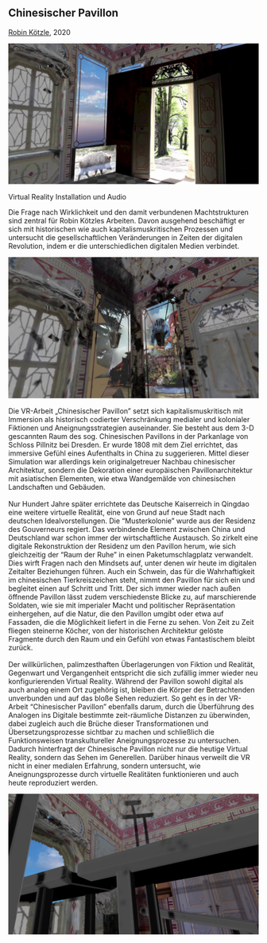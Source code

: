 ## Chinesischer Pavillon

[Robin Kötzle](http://www.robinkoetzle.org/), 2020

![Screenshot VR installation](./graphics/content/1_DokuChinesischerPavillon_4.jpg)

Virtual Reality Installation und Audio

Die Frage nach Wirklichkeit und den damit verbundenen Machtstrukturen sind zentral für Robin Kötzles Arbeiten. Davon ausgehend beschäftigt er sich mit historischen wie auch kapitalismuskritischen Prozessen und untersucht die gesellschaftlichen Veränderungen in Zeiten der digitalen Revolution, indem er die unterschiedlichen digitalen Medien verbindet.

![Screenshot VR installation](./graphics/content/2_DokuChinesischerPavillon_5.jpg)

Die VR-Arbeit „Chinesischer Pavillon” setzt sich kapitalismuskritisch mit Immersion als historisch codierter Verschränkung medialer und kolonialer Fiktionen und Aneignungsstrategien auseinander. Sie besteht aus dem 3-D gescannten Raum des sog. Chinesischen Pavillons in der Parkanlage von Schloss Pillnitz bei Dresden. Er wurde 1808 mit dem Ziel errichtet, das immersive Gefühl eines Aufenthalts in China zu suggerieren. Mittel dieser Simulation war allerdings kein originalgetreuer Nachbau chinesischer Architektur, sondern die Dekoration einer europäischen Pavillonarchitektur mit asiatischen Elementen, wie etwa Wandgemälde von chinesischen Landschaften und Gebäuden.  
<br>
Nur Hundert Jahre später errichtete das Deutsche Kaiserreich in Qingdao eine weitere virtuelle Realität, eine von Grund auf neue Stadt nach deutschen Idealvorstellungen. Die “Musterkolonie” wurde aus der Residenz des Gouverneurs regiert. Das verbindende Element zwischen China und Deutschland war schon immer der wirtschaftliche Austausch. So zirkelt eine digitale Rekonstruktion der Residenz um den Pavillon herum, wie sich gleichzeitig der “Raum der Ruhe” in einen Paketumschlagplatz verwandelt. Dies wirft Fragen nach den Mindsets auf, unter denen wir heute im digitalen Zeitalter Beziehungen führen. Auch ein Schwein, das für die Wahrhaftigkeit im chinesischen Tierkreiszeichen steht, nimmt den Pavillon für sich ein und begleitet einen auf Schritt und Tritt. Der sich immer wieder nach außen öffnende Pavillon lässt zudem verschiedenste Blicke zu, auf marschierende Soldaten, wie sie mit imperialer Macht und politischer Repräsentation einhergehen, auf die Natur, die den Pavillon umgibt oder etwa auf Fassaden, die die Möglichkeit liefert in die Ferne zu sehen. Von Zeit zu Zeit fliegen steinerne Köcher, von der historischen Architektur gelöste Fragmente durch den Raum und ein Gefühl von etwas Fantastischem bleibt zurück.  
<br>
Der willkürlichen, palimzesthaften Überlagerungen von Fiktion und Realität, Gegenwart und Vergangenheit entspricht die sich zufällig immer wieder neu konfigurierenden Virtual Reality. Während der Pavillon sowohl digital als auch analog einem Ort zugehörig ist, bleiben die Körper der Betrachtenden unverbunden und auf das bloße Sehen reduziert. So geht es in der VR-Arbeit “Chinesischer Pavillon” ebenfalls darum, durch die Überführung des Analogen ins Digitale bestimmte zeit-räumliche Distanzen zu überwinden, dabei zugleich auch die Brüche dieser Transformationen und Übersetzungsprozesse sichtbar zu machen und schließlich die Funktionsweisen transkultureller Aneignungsprozesse zu untersuchen. Dadurch hinterfragt der Chinesische Pavillon nicht nur die heutige Virtual Reality, sondern das Sehen im Generellen. Darüber hinaus verweilt die VR nicht in einer medialen Erfahrung, sondern untersucht, wie Aneignungsprozesse durch virtuelle Realitäten funktionieren und auch heute reproduziert werden.

![Screenshot VR installation](./graphics/content/3_DokuChinesischerPavillon_7.jpg)